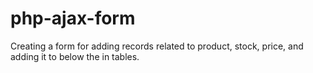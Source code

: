 # php-ajax-form
Creating a form for adding records related to product, stock, price, and adding it to below the in tables.

